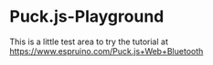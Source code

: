 # Puck.js-Playground

This is a little test area to try the tutorial at https://www.espruino.com/Puck.js+Web+Bluetooth
